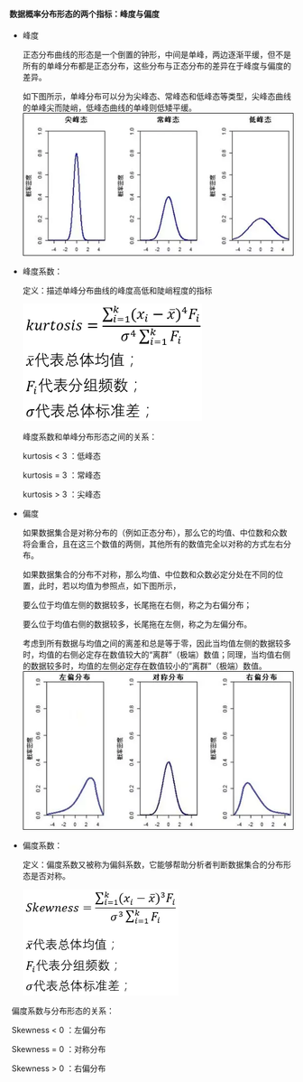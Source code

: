 #### 数据概率分布形态的两个指标：峰度与偏度

- 峰度

  正态分布曲线的形态是一个倒置的钟形，中间是单峰，两边逐渐平缓，但不是所有的单峰分布都是正态分布，这些分布与正态分布的差异在于峰度与偏度的差异。

  如下图所示，单峰分布可以分为尖峰态、常峰态和低峰态等类型，尖峰态曲线的单峰尖而陡峭，低峰态曲线的单峰则低矮平缓。
  ![](https://github.com/Zoenamed/Learn-Data-mining/blob/master/img/6.webp)

- 峰度系数：

  定义：描述单峰分布曲线的峰度高低和陡峭程度的指标

  ![](https://github.com/Zoenamed/Learn-Data-mining/blob/master/img/7.png)

  峰度系数和单峰分布形态之间的关系：

  kurtosis < 3 ：低峰态

  kurtosis = 3 ：常峰态

  kurtosis > 3 ：尖峰态



- 偏度

  如果数据集合是对称分布的（例如正态分布），那么它的均值、中位数和众数将会重合，且在这三个数值的两侧，其他所有的数值完全以对称的方式左右分布。

  如果数据集合的分布不对称，那么均值、中位数和众数必定分处在不同的位置，此时，若以均值为参照点，如下图所示，

  要么位于均值左侧的数据较多，长尾拖在右侧，称之为右偏分布；

  要么位于均值右侧的数据较多，长尾拖在左侧，称之为左偏分布。

  考虑到所有数据与均值之间的离差和总是等于零，因此当均值左侧的数据较多时，均值的右侧必定存在数值较大的“离群”（极端）数值；同理，当均值右侧的数据较多时，均值的左侧必定存在数值较小的“离群”（极端）数值。
  ![](https://github.com/Zoenamed/Learn-Data-mining/blob/master/img/8.webp)

- 偏度系数：

  定义：偏度系数又被称为偏斜系数，它能够帮助分析者判断数据集合的分布形态是否对称。

  ![](https://github.com/Zoenamed/Learn-Data-mining/blob/master/img/9.webp)

​       偏度系数与分布形态的关系：

​		Skewness < 0 ：左偏分布

​		Skewness = 0 ：对称分布

​		Skewness > 0 ：右偏分布
